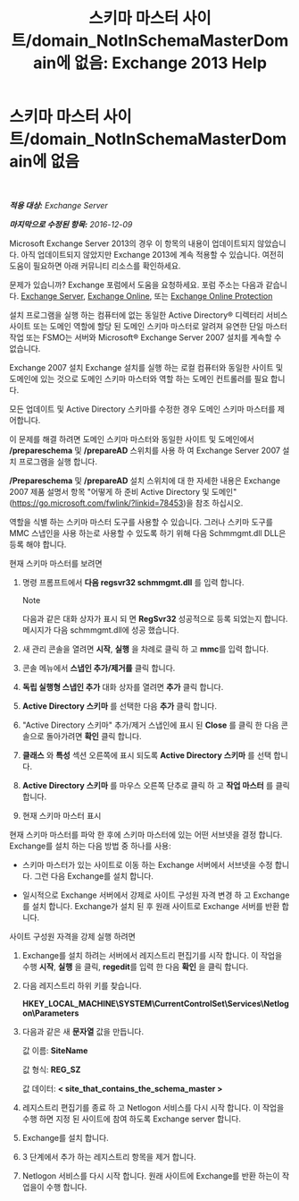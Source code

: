 ﻿---
title: '스키마 마스터 사이트/domain_NotInSchemaMasterDomain에 없음: Exchange 2013 Help'
TOCTitle: 스키마 마스터 사이트/domain_NotInSchemaMasterDomain에 없음
ms:assetid: 5e44eb33-4c30-4c3d-ba68-5c30bef1731f
ms:mtpsurl: https://technet.microsoft.com/ko-kr/library/ms.exch.setupreadiness.notinschemamasterdomain(v=EXCHG.150)
ms:contentKeyID: 50483216
ms.date: 05/22/2018
mtps_version: v=EXCHG.150
ms.translationtype: MT
---

# 스키마 마스터 사이트/domain\_NotInSchemaMasterDomain에 없음

 

_**적용 대상:** Exchange Server_

_**마지막으로 수정된 항목:** 2016-12-09_

Microsoft Exchange Server 2013의 경우 이 항목의 내용이 업데이트되지 않았습니다. 아직 업데이트되지 않았지만 Exchange 2013에 계속 적용할 수 있습니다. 여전히 도움이 필요하면 아래 커뮤니티 리소스를 확인하세요.

문제가 있습니까? Exchange 포럼에서 도움을 요청하세요. 포럼 주소는 다음과 같습니다. [Exchange Server](https://go.microsoft.com/fwlink/p/?linkid=60612), [Exchange Online](https://go.microsoft.com/fwlink/p/?linkid=267542), 또는 [Exchange Online Protection](https://go.microsoft.com/fwlink/p/?linkid=285351)

설치 프로그램을 실행 하는 컴퓨터에 없는 동일한 Active Directory® 디렉터리 서비스 사이트 또는 도메인 역할에 할당 된 도메인 스키마 마스터로 알려져 유연한 단일 마스터 작업 또는 FSMO는 서버와 Microsoft® Exchange Server 2007 설치를 계속할 수 없습니다.

Exchange 2007 설치 Exchange 설치를 실행 하는 로컬 컴퓨터와 동일한 사이트 및 도메인에 있는 것으로 도메인 스키마 마스터와 역할 하는 도메인 컨트롤러를 필요 합니다.

모든 업데이트 및 Active Directory 스키마를 수정한 경우 도메인 스키마 마스터를 제어합니다.

이 문제를 해결 하려면 도메인 스키마 마스터와 동일한 사이트 및 도메인에서 **/prepareschema** 및 **/prepareAD** 스위치를 사용 하 여 Exchange Server 2007 설치 프로그램을 실행 합니다.

**/Prepareschema** 및 **/prepareAD** 설치 스위치에 대 한 자세한 내용은 Exchange 2007 제품 설명서 항목 "어떻게 하 준비 Active Directory 및 도메인" (<https://go.microsoft.com/fwlink/?linkid=78453>)을 참조 하십시오.

역할을 식별 하는 스키마 마스터 도구를 사용할 수 있습니다. 그러나 스키마 도구를 MMC 스냅인을 사용 하는로 사용할 수 있도록 하기 위해 다음 Schmmgmt.dll DLL은 등록 해야 합니다.

현재 스키마 마스터를 보려면

1.  명령 프롬프트에서 **다음 regsvr32 schmmgmt.dll** 를 입력 합니다.
    

    > [!NOTE]
    > 다음과 같은 대화 상자가 표시 되 면 <STRONG>RegSvr32</STRONG> 성공적으로 등록 되었는지 합니다.<BR>메시지가 다음 schmmgmt.dll에 성공 했습니다.



2.  새 관리 콘솔을 열려면 **시작**, **실행** 을 차례로 클릭 하 고 **mmc**를 입력 합니다.

3.  콘솔 메뉴에서 **스냅인 추가/제거를** 클릭 합니다.

4.  **독립 실행형 스냅인 추가** 대화 상자를 열려면 **추가** 클릭 합니다.

5.  **Active Directory 스키마** 를 선택한 다음 **추가** 클릭 합니다.

6.  "Active Directory 스키마" 추가/제거 스냅인에 표시 된 **Close** 를 클릭 한 다음 콘솔으로 돌아가려면 **확인** 클릭 합니다.

7.  **클래스** 와 **특성** 섹션 오른쪽에 표시 되도록 **Active Directory 스키마** 를 선택 합니다.

8.  **Active Directory 스키마** 를 마우스 오른쪽 단추로 클릭 하 고 **작업 마스터** 를 클릭 합니다.

9.  현재 스키마 마스터 표시

현재 스키마 마스터를 파악 한 후에 스키마 마스터에 있는 어떤 서브넷을 결정 합니다. Exchange를 설치 하는 다음 방법 중 하나를 사용:

  - 스키마 마스터가 있는 사이트로 이동 하는 Exchange 서버에서 서브넷을 수정 합니다. 그런 다음 Exchange를 설치 합니다.

  - 일시적으로 Exchange 서버에서 강제로 사이트 구성원 자격 변경 하 고 Exchange를 설치 합니다. Exchange가 설치 된 후 원래 사이트로 Exchange 서버를 반환 합니다.

사이트 구성원 자격을 강제 실행 하려면

1.  Exchange를 설치 하려는 서버에서 레지스트리 편집기를 시작 합니다. 이 작업을 수행 **시작**, **실행** 을 클릭, **regedit**를 입력 한 다음 **확인** 을 클릭 합니다.

2.  다음 레지스트리 하위 키를 찾습니다.
    
    **HKEY\_LOCAL\_MACHINE\\SYSTEM\\CurrentControlSet\\Services\\Netlogon\\Parameters**

3.  다음과 같은 새 **문자열** 값을 만듭니다.
    
    값 이름: **SiteName**
    
    값 형식: **REG\_SZ**
    
    값 데이터: **\< site\_that\_contains\_the\_schema\_master \>**

4.  레지스트리 편집기를 종료 하 고 Netlogon 서비스를 다시 시작 합니다. 이 작업을 수행 하면 지정 된 사이트에 참여 하도록 Exchange server 합니다.

5.  Exchange를 설치 합니다.

6.  3 단계에서 추가 하는 레지스트리 항목을 제거 합니다.

7.  Netlogon 서비스를 다시 시작 합니다. 원래 사이트에 Exchange를 반환 하는이 작업을이 수행 합니다.

